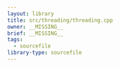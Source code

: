 ```yaml
---
layout: library
title: src/threading/threading.cpp
owner: __MISSING__
brief: __MISSING__
tags:
  - sourcefile
library-type: sourcefile
---
```

